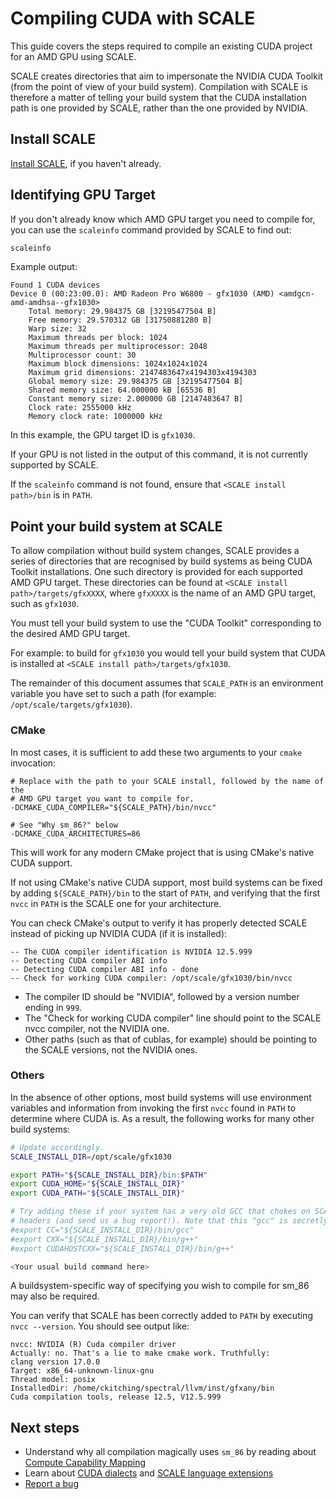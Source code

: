 # Compiling CUDA with SCALE

This guide covers the steps required to compile an existing CUDA project for an
AMD GPU using SCALE.

SCALE creates directories that aim to impersonate the NVIDIA CUDA Toolkit (from
the point of view of your build system). Compilation with SCALE is therefore 
a matter of telling your build system that the CUDA installation path 
is one provided by SCALE, rather than the one provided by NVIDIA.

## Install SCALE

[Install SCALE](./01-installing.md), if you haven't already.

## Identifying GPU Target

If you don't already know which AMD GPU target you need to compile for, you can
use the `scaleinfo` command provided by SCALE to find out:

```bash
scaleinfo
```

Example output:

```
Found 1 CUDA devices
Device 0 (00:23:00.0): AMD Radeon Pro W6800 - gfx1030 (AMD) <amdgcn-amd-amdhsa--gfx1030>
    Total memory: 29.984375 GB [32195477504 B]
    Free memory: 29.570312 GB [31750881280 B]
    Warp size: 32
    Maximum threads per block: 1024
    Maximum threads per multiprocessor: 2048
    Multiprocessor count: 30
    Maximum block dimensions: 1024x1024x1024
    Maximum grid dimensions: 2147483647x4194303x4194303
    Global memory size: 29.984375 GB [32195477504 B]
    Shared memory size: 64.000000 kB [65536 B]
    Constant memory size: 2.000000 GB [2147483647 B]
    Clock rate: 2555000 kHz
    Memory clock rate: 1000000 kHz
```

In this example, the GPU target ID is `gfx1030`.

If your GPU is not listed in the output of this command, it is not currently
supported by SCALE.

If the `scaleinfo` command is not found, ensure
that `<SCALE install path>/bin` is in `PATH`.

## Point your build system at SCALE

To allow compilation without build system changes, SCALE provides a series of
directories that are recognised by build systems as being CUDA Toolkit
installations. One such directory is provided for each supported AMD GPU
target. These directories can be found at `<SCALE install 
path>/targets/gfxXXXX`, where `gfxXXXX` is the name of an AMD GPU target, 
such as `gfx1030`.

You must tell your build system to use the "CUDA Toolkit" corresponding to the 
desired AMD GPU target.

For example: to build for `gfx1030` you would tell your build system that 
CUDA is installed at `<SCALE install path>/targets/gfx1030`.

The remainder of this document assumes that `SCALE_PATH` is an environment
variable you have set to such a path (for example: 
`/opt/scale/targets/gfx1030`).

### CMake

In most cases, it is sufficient to add these two arguments to your `cmake` 
invocation:

```
# Replace with the path to your SCALE install, followed by the name of the
# AMD GPU target you want to compile for.
-DCMAKE_CUDA_COMPILER="${SCALE_PATH}/bin/nvcc"

# See "Why sm_86?" below
-DCMAKE_CUDA_ARCHITECTURES=86
```

This will work for any modern CMake project that is using CMake's native 
CUDA support.

If not using CMake's native CUDA support, most build systems can be fixed by adding
`${SCALE_PATH}/bin` to the start of `PATH`, and verifying that the first `nvcc` in
`PATH` is the SCALE one for your architecture.

You can check CMake's output to verify it has properly detected SCALE instead of
picking up NVIDIA CUDA (if it is installed):

```
-- The CUDA compiler identification is NVIDIA 12.5.999
-- Detecting CUDA compiler ABI info
-- Detecting CUDA compiler ABI info - done
-- Check for working CUDA compiler: /opt/scale/gfx1030/bin/nvcc
```

- The compiler ID should be "NVIDIA", followed by a version number ending in 
  `999`.
- The "Check for working CUDA compiler" line should point to the SCALE nvcc 
  compiler, not the NVIDIA one.
- Other paths (such as that of cublas, for example) should be pointing to 
  the SCALE versions, not the NVIDIA ones.

### Others

In the absence of other options, most build systems will use environment 
variables and information from invoking the first `nvcc` found in `PATH` to 
determine where CUDA is. As a result, the following works for many other 
build systems:

```bash
# Update accordingly.
SCALE_INSTALL_DIR=/opt/scale/gfx1030

export PATH="${SCALE_INSTALL_DIR}/bin:$PATH"
export CUDA_HOME="${SCALE_INSTALL_DIR}"
export CUDA_PATH="${SCALE_INSTALL_DIR}"

# Try adding these if your system has a very old GCC that chokes on SCALE
# headers (and send us a bug report!). Note that this "gcc" is secretly clang!
#export CC="${SCALE_INSTALL_DIR}/bin/gcc"
#export CXX="${SCALE_INSTALL_DIR}/bin/g++"
#export CUDAHOSTCXX="${SCALE_INSTALL_DIR}/bin/g++"

<Your usual build command here>
```

A buildsystem-specific way of specifying you wish to compile for sm_86 may 
also be required.

You can verify that SCALE has been correctly added to `PATH` by executing 
`nvcc --version`. You should see output like:

```
nvcc: NVIDIA (R) Cuda compiler driver
Actually: no. That's a lie to make cmake work. Truthfully:
clang version 17.0.0
Target: x86_64-unknown-linux-gnu
Thread model: posix
InstalledDir: /home/ckitching/spectral/llvm/inst/gfxany/bin
Cuda compilation tools, release 12.5, V12.5.999
```

## Next steps

- Understand why all compilation magically uses `sm_86` by reading about 
  [Compute Capability Mapping](98-compute-capabilities.md)
- Learn about [CUDA dialects](dialects.md) and [SCALE language extensions](language-extensions.md)
- [Report a bug](../contact/report-a-bug.md)
